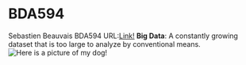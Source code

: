 # BDA594
Sebastien Beauvais
BDA594 URL:[Link!](https://sdsu.instructure.com/courses/79732)
**Big Data**: A constantly growing dataset that is too large to analyze by conventional means.
![Here is a picture of my dog!](https://drive.google.com/drive/u/0/my-drive)
